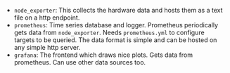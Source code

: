 - `node_exporter`: This collects the hardware data and hosts them as a text file on a http endpoint.
- `prometheus`: Time series database and logger. Prometheus periodically gets data from `node_exporter`. Needs `prometheus.yml` to configure targets to be queried. The data format is simple and can be hosted on any simple http server.
- `grafana`: The frontend which draws nice plots. Gets data from prometheus. Can use other data sources too.